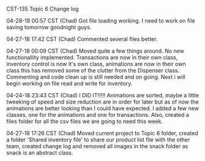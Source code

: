 CST-135 Topic 6 Change log

04-28-18 00:57 CST (Chad) Got file loading working. I need to work on file saving tomorrow goodnight guys.

04-27-18 17:42 CST (Chad) Commented several files better.

04-27-18 00:09 CST (Chad) Moved quite a few things around. No new functionallity implemented. Transactions are now in their own class, inventory control is now it's own class, 			animations are now in their own class this has removed some of the clutter from the Dispenser class. Commenting and code clean up is still needed and on  			going. Next i will begin working on file read and write for inventory.

04-24-18 23:43 CST (Chad) I DID IT!!!!!  Animations are sorted, maybe a little tweeking of speed and size reduction are in order for later but as of now the animations 					are better looking than I could have expected. I added a few new classes, one for the animations and one for transactions. Also, created a files folder 				for all the csv files we are going to need this week.

04-27-18 17:26 CST (Chad) Moved current project to Topic 6 folder, created a folder 'Shared inventory file' to share our product list file with the other team, created change 					log and removed all images in the snack folder as snack is an abstract class.